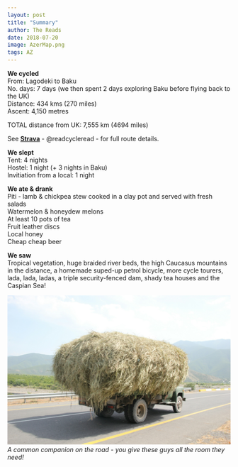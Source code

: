 ```yaml
---
layout: post
title: "Summary"
author: The Reads
date: 2018-07-20
image: AzerMap.png  
tags: AZ
---  
```


**We cycled**  
From: Lagodeki to Baku  
No. days: 7 days (we then spent 2 days exploring Baku before flying back to the UK)  
Distance: 434 kms (270 miles)  
Ascent: 4,150 metres  

TOTAL distance from UK: 7,555 km (4694 miles)  

See [**Strava**](https://www.strava.com/athletes/readcycleread) - @readcycleread - for full route details.  

**We slept**  
Tent: 4 nights  
Hostel: 1 night (+ 3 nights in Baku)  
Invitiation from a local: 1 night  

**We ate & drank**  
Piti - lamb & chickpea stew cooked in a clay pot and served with fresh salads  
Watermelon & honeydew melons  
At least 10 pots of tea  
Fruit leather discs  
Local honey  
Cheap cheap beer  

**We saw**  
Tropical vegetation, huge braided river beds, the high Caucasus mountains in the distance, a homemade suped-up petrol bicycle, more cycle tourers, lada, lada, ladas, a triple security-fenced dam, shady tea houses and the Caspian Sea!  

![AzSum](assets/img/AzSum.JPG) *A common companion on the road - you give these guys all the room they need!*  
